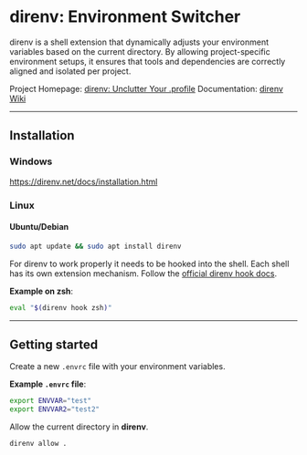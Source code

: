 # direnv: Environment Switcher

direnv is a shell extension that dynamically adjusts your environment variables based on the current directory. By allowing project-specific environment setups, it ensures that tools and dependencies are correctly aligned and isolated per project.

Project Homepage: [direnv: Unclutter Your .profile](https://direnv.net/)
Documentation: [direnv Wiki](https://github.com/direnv/direnv/wiki)

---

## Installation

### Windows

https://direnv.net/docs/installation.html

### Linux

#### Ubuntu/Debian

```sh
sudo apt update && sudo apt install direnv
```

For direnv to work properly it needs to be hooked into the shell. Each shell has its own extension mechanism. Follow the [official direnv hook docs](https://direnv.net/docs/hook.html).

**Example on zsh**:
```zsh
eval "$(direnv hook zsh)"
```

---
## Getting started

Create a new `.envrc` file with your environment variables.

**Example `.envrc` file**:
```zsh
export ENVVAR="test"
export ENVVAR2="test2"
```

Allow the current directory in **direnv**.

```zsh
direnv allow .
```
